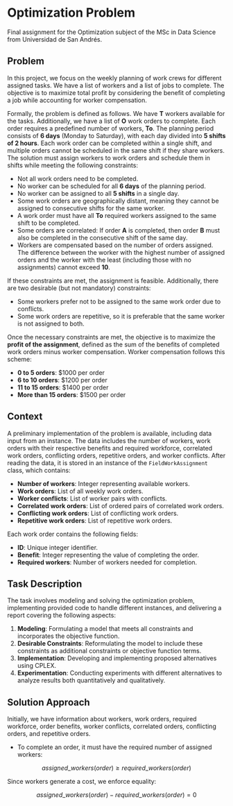 # Optimization Problem

Final assignment for the Optimization subject of the MSc in Data Science from Universidad de San Andrés.

## Problem
In this project, we focus on the weekly planning of work crews for different assigned tasks. We have a list of workers and a list of jobs to complete. The objective is to maximize total profit by considering the benefit of completing a job while accounting for worker compensation.

Formally, the problem is defined as follows. We have **T** workers available for the tasks. Additionally, we have a list of **O** work orders to complete. Each order requires a predefined number of workers, **To**. The planning period consists of **6 days** (Monday to Saturday), with each day divided into **5 shifts of 2 hours**. Each work order can be completed within a single shift, and multiple orders cannot be scheduled in the same shift if they share workers. The solution must assign workers to work orders and schedule them in shifts while meeting the following constraints:

- Not all work orders need to be completed.
- No worker can be scheduled for all **6 days** of the planning period.
- No worker can be assigned to all **5 shifts** in a single day.
- Some work orders are geographically distant, meaning they cannot be assigned to consecutive shifts for the same worker.
- A work order must have all **To** required workers assigned to the same shift to be completed.
- Some orders are correlated: If order **A** is completed, then order **B** must also be completed in the consecutive shift of the same day.
- Workers are compensated based on the number of orders assigned. The difference between the worker with the highest number of assigned orders and the worker with the least (including those with no assignments) cannot exceed **10**.

If these constraints are met, the assignment is feasible. Additionally, there are two desirable (but not mandatory) constraints:

- Some workers prefer not to be assigned to the same work order due to conflicts.
- Some work orders are repetitive, so it is preferable that the same worker is not assigned to both.

Once the necessary constraints are met, the objective is to maximize the **profit of the assignment**, defined as the sum of the benefits of completed work orders minus worker compensation. Worker compensation follows this scheme:

- **0 to 5 orders**: $1000 per order
- **6 to 10 orders**: $1200 per order
- **11 to 15 orders**: $1400 per order
- **More than 15 orders**: $1500 per order

## Context

A preliminary implementation of the problem is available, including data input from an instance. The data includes the number of workers, work orders with their respective benefits and required workforce, correlated work orders, conflicting orders, repetitive orders, and worker conflicts. After reading the data, it is stored in an instance of the `FieldWorkAssignment` class, which contains:

- **Number of workers**: Integer representing available workers.
- **Work orders**: List of all weekly work orders.
- **Worker conflicts**: List of worker pairs with conflicts.
- **Correlated work orders**: List of ordered pairs of correlated work orders.
- **Conflicting work orders**: List of conflicting work orders.
- **Repetitive work orders**: List of repetitive work orders.

Each work order contains the following fields:

- **ID**: Unique integer identifier.
- **Benefit**: Integer representing the value of completing the order.
- **Required workers**: Number of workers needed for completion.

## Task Description

The task involves modeling and solving the optimization problem, implementing provided code to handle different instances, and delivering a report covering the following aspects:

1. **Modeling**: Formulating a model that meets all constraints and incorporates the objective function.
2. **Desirable Constraints**: Reformulating the model to include these constraints as additional constraints or objective function terms.
3. **Implementation**: Developing and implementing proposed alternatives using CPLEX.
4. **Experimentation**: Conducting experiments with different alternatives to analyze results both quantitatively and qualitatively.

## Solution Approach

Initially, we have information about workers, work orders, required workforce, order benefits, worker conflicts, correlated orders, conflicting orders, and repetitive orders.

- To complete an order, it must have the required number of assigned workers:

```math
assigned\_workers(order) \geq required\_workers(order)
```

Since workers generate a cost, we enforce equality:

```math
assigned\_workers(order) - required\_workers(order) = 0
```
